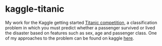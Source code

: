 # kaggle-titanic

My work for the Kaggle getting started [Titanic competition](https://www.kaggle.com/c/titanic), a classification problem in which you must predict whether a passenger survived or lived the disaster based on features such as sex, age and passenger class. One of my approaches to the problem can be found on kaggle [here](https://www.kaggle.com/jack89roberts/titanic-using-ticket-groupings).
